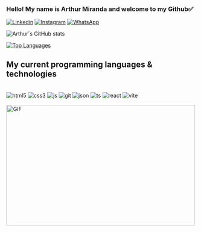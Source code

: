 ### Hello! My name is Arthur Miranda and welcome to my Github✅

[![Linkedin](https://img.shields.io/badge/LinkedIn-0077B5?style=for-the-badge&logo=linkedin&logoColor=white)](https://www.linkedin.com/in/arthur-miranda-8418801b7/)
[![Instagram](https://img.shields.io/badge/Instagram-E4405F?style=for-the-badge&logo=instagram&logoColor=white)](https://www.instagram.com/arthur.miranda01/)
[![WhatsApp](https://img.shields.io/badge/WhatsApp-25D366?style=for-the-badge&logo=whatsapp&logoColor=white)](https://api.whatsapp.com/send?phone=5551995648634&text=Ol%C3%A1,%20vim%20atrav%C3%A9s%20de%20seu%20perfil%20no%20Github!)


![Arthur´s GitHub stats](https://github-readme-stats.vercel.app/api?username=arthurmiranda01&show_icons=true&theme=transparent)

[![Top Languages](https://github-readme-stats.vercel.app/api/top-langs/?username=arthurmiranda01&layout=donut)](https://github.com/anuraghazra/github-readme-stats)


## My current programming languages & technologies 

<div style="display: inline_block"><br/>
  <img align="center" alt="html5" src="https://img.shields.io/badge/HTML5-E34F26?style=for-the-badge&logo=html5&logoColor=white"/>
  <img align="center" alt="css3" src="https://img.shields.io/badge/CSS3-1572B6?style=for-the-badge&logo=css3&logoColor=white"/>
  <img align="center" alt="js" src="https://img.shields.io/badge/JavaScript-F7DF1E?style=for-the-badge&logo=javascript&logoColor=black"/>
  <img align="center" alt="git" src="https://img.shields.io/badge/Git-F05032.svg?style=for-the-badge&logo=Git&logoColor=white"/>
  <img align="center" alt="json" src="https://img.shields.io/badge/JSON-000000.svg?style=for-the-badge&logo=JSON&logoColor=white"/>
  <img align="center" alt="ts" src="https://img.shields.io/badge/TypeScript-007ACC?style=for-the-badge&logo=typescript&logoColor=white"/>
  <img align="center" alt="react" src="https://img.shields.io/badge/React-61DAFB.svg?style=for-the-badge&logo=React&logoColor=black"/>
  <img align="center" alt="vite" src="https://img.shields.io/badge/Vite-646CFF.svg?style=for-the-badge&logo=Vite&logoColor=white"/>
</div>

</br>
<img align="left" alt="GIF" src="https://github.com/abhisheknaiidu/abhisheknaiidu/blob/master/code.gif?raw=true" width="500" height="320" />
